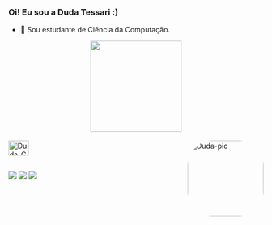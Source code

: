### Oi! Eu sou a Duda Tessari :)

- 🦋 Sou estudante de Ciência da Computação.

<div align="center">
  <a href="https://github.com/dudatess">
  <img height="180em" src="https://github-readme-stats.vercel.app/api?username=dudatess&show_icons=true&theme=dracula&include_all_commits=true&count_private=true"/>
</div>

<div style="display: inline_block"><br>
  <img align="center" alt="Duda-C" height="30" width="40" src="https://cdn.jsdelivr.net/gh/devicons/devicon/icons/c/c-plain.svg">
  <img align="right" alt="Duda-pic" height="150" style="border-radius:50px;" src="https://media1.giphy.com/media/rtRflhLVzbNWU/giphy.gif">

</div>

##

<div> 

  <a href="https://instagram.com/dudatessari" target="_blank"><img src="https://img.shields.io/badge/-Instagram-%23E4405F?style=for-the-badge&logo=instagram&logoColor=white" target="_blank"></a>
  <a href = "mailto:dudatessari@gmail.com"><img src="https://img.shields.io/badge/-Gmail-%23333?style=for-the-badge&logo=gmail&logoColor=white" target="_blank"></a>
  <a href="https://www.linkedin.com/in/eduarda-tessari-3a3a6b244" target="_blank"><img src="https://img.shields.io/badge/-LinkedIn-%230077B5?style=for-the-badge&logo=linkedin&logoColor=white" target="_blank"></a> 
 
</div>
